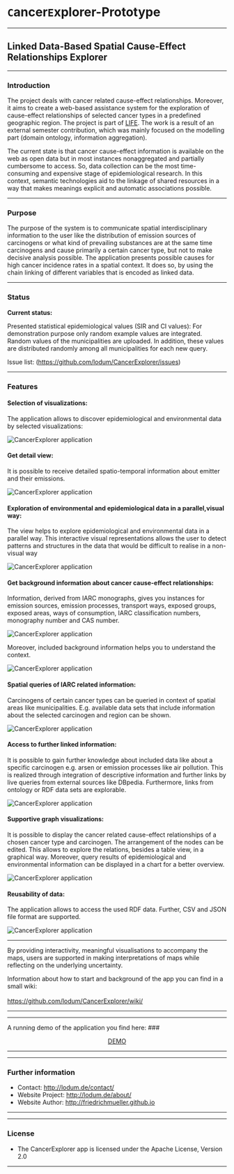 # `C`ancer`E`xplorer-Prototype

* * *
## Linked Data-Based Spatial Cause-Effect Relationships Explorer
* * *

### Introduction
The project deals with cancer related cause-effect relationships. Moreover, it aims to create a
web-based assistance system for the exploration of cause-effect relationships of selected cancer
types in a predefined geographic region.
The project is part of [LIFE](http://lodum.de/life/ "LIFE project").
The work is a result of an external semester contribution, which was mainly focused on the modelling part (domain ontology, information aggregation).

The current state is that cancer cause-effect information is available on the web as open data but in most instances nonaggregated
and partially cumbersome to access. So, data collection can be the most time-consuming and
expensive stage of epidemiological research. In this context, semantic technologies aid to the linkage of
shared resources in a way that makes meanings explicit and automatic associations possible.
* * *
### Purpose
The purpose of the system is to communicate spatial interdisciplinary information to the user like
the distribution of emission sources of carcinogens or what kind of prevailing substances are at the
same time carcinogens and cause primarily a certain cancer type, but not to make decisive analysis
possible.
The application presents possible causes for high cancer incidence rates in a spatial context. It does so, by
using the chain linking of different variables that is encoded as linked data.

* * *  
### Status

**Current status:**


Presented statistical epidemiological values (SIR and CI values):
For demonstration purpose only random example values are integrated.
Random values of the municipalities are uploaded. In addition, these values are distributed randomly among all municipalities for each new query.


Issue list:
(https://github.com/lodum/CancerExplorer/issues)



* * *
### Features

#### Selection of visualizations:
The application allows to discover epidemiological and environmental data by selected visualizations:

![CancerExplorer application][1]

#### Get detail view:
It is possible to receive detailed spatio-temporal information about emitter and their emissions.

![CancerExplorer application][2]

#### Exploration of environmental and epidemiological data in a parallel,visual way:
The view helps to explore epidemiological and environmental data in a parallel way.
This interactive visual representations allows the user to detect patterns and structures in the
data that would be difficult to realise in a non-visual way

![CancerExplorer application][3]


#### Get background information about cancer cause-effect relationships:
Information, derived from IARC monographs, gives you instances for emission sources, emission processes, transport ways, exposed groups,
exposed areas, ways of consumption, IARC classification numbers, monography number and CAS number.

![CancerExplorer application][4]


Moreover, included background information helps you to understand the context.

![CancerExplorer application][5]


#### Spatial queries of IARC related information:
Carcinogens of certain cancer types can be queried in context of spatial areas like municipalities.
E.g. available data sets that include information about the selected carcinogen and region can be shown.

![CancerExplorer application][6]


#### Access to further linked information:
It is possible to gain further knowledge about included data like about a specific carcinogen e.g. arsen or emission processes like air pollution.
This is realized through integration of descriptive information and further links by live queries from external sources like DBpedia.
Furthermore, links from ontology or RDF data sets are explorable.

![CancerExplorer application][7]


#### Supportive graph visualizations:
It is possible to display the cancer related cause-effect relationships of a chosen cancer type and carcinogen. The arrangement of the nodes can be edited.
This allows to explore the relations, besides a table view, in a  graphical way.
Moreover, query results of epidemiological and environmental information can be displayed in a chart for a better overview.

![CancerExplorer application][8]


#### Reusability of data:
The application allows to access the used RDF data.
Further, CSV and JSON file format are supported.

![CancerExplorer application][9]









* * *
By providing interactivity, meaningful visualisations to accompany the
maps, users are supported in making interpretations of maps while reflecting on the underlying
uncertainty.


Information about how to start and background of the app you can find in a small wiki: <br />                     
https://github.com/lodum/CancerExplorer/wiki/
* * *
* * *
A running demo of the application you find here:
###<div align="center">   [DEMO](http://www.friedrichmueller-gi.de "Demo Site")</div>

* * *
* * *

### Further information
- Contact: http://lodum.de/contact/
- Website Project: http://lodum.de/about/
- Website Author: http://friedrichmueller.github.io

* * *
* * *

### License
- The CancerExplorer app is licensed under the Apache License, Version 2.0

-----

[1]: https://github.com/lodum/CancerExplorer/blob/master/web%20application/libraries/Images/screenshot_overview.png 
[2]: https://github.com/lodum/CancerExplorer/blob/master/web%20application/libraries/Images/screenshot_overview2.png 
[3]: https://github.com/lodum/CancerExplorer/blob/master/web%20application/libraries/Images/explorer.gif
[4]: https://github.com/lodum/CancerExplorer/blob/master/web%20application/libraries/Images/background_details.png
[5]: https://github.com/lodum/CancerExplorer/blob/master/web%20application/libraries/Images/background_tooltips.png
[6]: https://github.com/lodum/CancerExplorer/blob/master/web%20application/libraries/Images/Animation_IARCSpatial.gif
[7]: https://github.com/lodum/CancerExplorer/blob/master/web%20application/libraries/Images/Animation_Linkedinfo.gif
[8]: https://github.com/lodum/CancerExplorer/blob/master/web%20application/libraries/Images/Graphics.png
[9]: https://github.com/lodum/CancerExplorer/blob/master/web%20application/libraries/Images/download.png